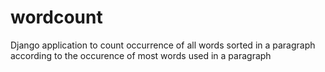 # wordcount
Django application to count occurrence of all words sorted in a paragraph according to the occurence of most words used in a paragraph
